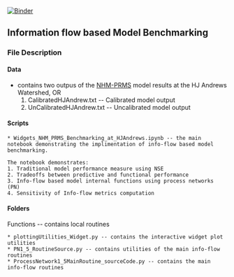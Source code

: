 [![Binder](https://mybinder.org/badge_logo.svg)](https://mybinder.org/v2/gh/EMscience/NHM_PRMS_Bechmarking/HEAD)

## Information flow based Model Benchmarking
### File Description
#### Data
- contains two outpus of the [NHM-PRMS](https://pubs.er.usgs.gov/publication/tm6B9) model results at the HJ Andrews Watershed, OR
	1. CalibratedHJAndrew.txt -- Calibrated model output
	2. UnCalibratedHJAndrew.txt -- Uncalibrated model output

#### Scripts
	* Widgets_NHM_PRMS_Benchmarking_at_HJAndrews.ipynb -- the main notebook demonstrating the implimentation of info-flow based model benchmarking.

	The notebook demonstrates:
	1. Traditional model performance measure using NSE
	2. Tradeoffs between predictive and functional performance
	3. Info-flow based model internal functions using process networks (PN)
	4. Sensitivity of Info-flow metrics computation

#### Folders
Functions -- contains local routines 

	* plottingUtilities_Widget.py -- contains the interactive widget plot utilities
	* PN1_5_RoutineSource.py -- contains utilities of the main info-flow routines
	* ProcessNetwork1_5MainRoutine_sourceCode.py -- contains the main info-flow routines
	